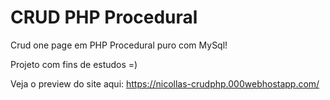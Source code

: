 # CRUD PHP Procedural
Crud one page em PHP Procedural puro com MySql!

Projeto com fins de estudos =)

Veja o preview do site aqui: https://nicollas-crudphp.000webhostapp.com/

